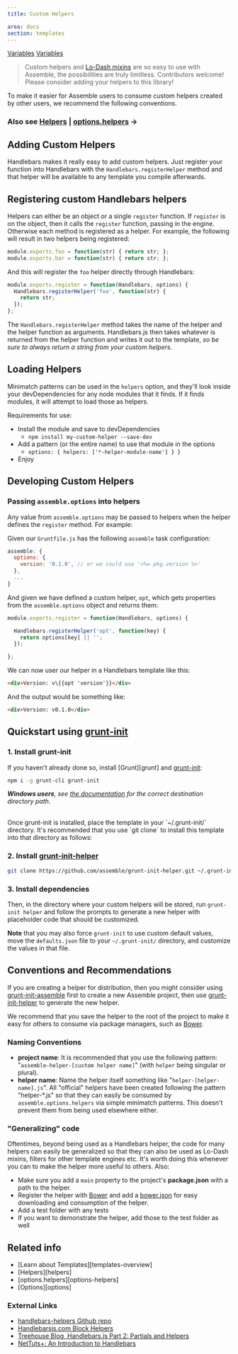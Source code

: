 ```yaml
---
title: Custom Helpers

area: docs
section: templates
---
```


[Variables](Built-in-Variables.md)
[Variables](Bilt-in-Variables.md)

> Custom helpers and [Lo-Dash mixins](./External-Libraries.md) are so easy to use with Assemble, the possibilities are truly limitless. Contributors welcome! Please consider adding your helpers to this library!

To make it easier for Assemble users to consume custom helpers created by other users, we recommend the following conventions.

### Also see [Helpers](./Helpers.md) | [options.helpers](./options-helpers.md) →

## Adding Custom Helpers

Handlebars makes it really easy to add custom helpers. Just register your function into Handlebars with the `Handlebars.registerHelper` method and that helper will be available to any template you compile afterwards.

## Registering custom Handlebars helpers

Helpers can either be an object or a single `register` function. If `register` is on the object, then it calls the `register` function, passing in the engine. Otherwise each method is registered as a helper. For example, the following will result in two helpers being registered:

```js
module.exports.foo = function(str) { return str; };
module.exports.bar = function(str) { return str; };
```

And this will register the `foo` helper directly through Handlebars:

```js
module.exports.register = function(Handlebars, options) {
  Handlebars.registerHelper('foo', function(str) {
    return str;
  });
};
```

The `Handlebars.registerHelper` method takes the name of the helper and the helper function as arguments. Handlebars.js then takes whatever is returned from the helper function and writes it out to the template, _so be sure to always return a string from your custom helpers_.

## Loading Helpers

Minimatch patterns can be used in the `helpers` option, and they'll look inside your devDependencies for any node modules that it finds. If it finds modules, it will attempt to load those as helpers.

Requirements for use:

 - Install the module and save to devDependencies
   - `npm install my-custom-helper --save-dev`
 - Add a pattern (or the entire name) to use that module in the options
   - `options: { helpers: ['*-helper-module-name'] } }`
 - Enjoy


## Developing Custom Helpers

### Passing `assemble.options` into helpers

Any value from `assemble.options` may be passed to helpers when the helper defines the `register` method. For example:

Given our `Gruntfile.js` has the following `assemble` task configuration:

```js
assemble: {
  options: {
    version: '0.1.0', // or we could use '<%= pkg.version %>'
  },
  ...
}
```

And given we have defined a custom helper, `opt`, which gets properties from the `assemble.options` object and returns them:

```js
module.exports.register = function(Handlebars, options) {

  Handlebars.registerHelper('opt', function(key) {
    return options[key] || '';
  });

};
```

We can now user our helper in a Handlebars template like this:

``` html
<div>Version: v\{{opt 'version'}}</div>
```

And the output would be something like:

``` html
<div>Version: v0.1.0</div>
```


## Quickstart using [grunt-init](https://github.com/gruntjs/grunt-init)

### 1. Install grunt-init
If you haven't already done so, install [Grunt][grunt] and [grunt-init][]:

``` bash
npm i -g grunt-cli grunt-init
```
_**Windows users**, see [the documentation][grunt-init] for the correct destination directory path_.

<br>
Once grunt-init is installed, place the template in your `~/.grunt-init/` directory. It's recommended that you use `git clone` to install this template into that directory as follows:


### 2. Install [grunt-init-helper](https://github.com/assemble/grunt-init-helper)

``` bash
git clone https://github.com/assemble/grunt-init-helper.git ~/.grunt-init/helper
```

### 3. Install dependencies

Then, in the directory where your custom helpers will be stored, run `grunt-init helper` and follow the prompts to generate a new helper with placeholder code that should be customized.

**Note** that you may also force `grunt-init` to use custom default values, move the `defaults.json` file to your `~/.grunt-init/` directory, and customize the values in that file.


## Conventions and Recommendations
If you are creating a helper for distribution, then you might consider using [grunt-init-assemble](https://github.com/assemble/grunt-init-assemble) first to create a new Assemble project, then use [grunt-init-helper](https://github.com/assemble/grunt-init-helper) to generate the new helper.

We recommend that you save the helper to the root of the project to make it easy for others to consume via package managers, such as [Bower](https://github.com/bower/bower).

### Naming Conventions
* **project name**: It is recommended that you use the following pattern: "`assemble-helper-[custom helper name]`" (with `helper` being singular or plural).
* **helper name**: Name the helper itself something like "`helper-[helper-name].js`". All "official" helpers have been created following the pattern "helper-*.js" so that they can easily be consumed by `assemble.options.helpers` via simple minimatch patterns. This doesn't prevent them from being used elsewhere either.

### "Generalizing" code
Oftentimes, beyond being used as a Handlebars helper, the code for many helpers can easily be generalized so that they can also be used as Lo-Dash mixins, filters for other template engines etc. It's worth doing this whenever you can to make the helper more useful to others. Also:

* Make sure you add a `main` property to the project's **package.json** with a path to the helper.
* Register the helper with [Bower](https://github.com/bower/bower) and add a [bower.json](https://github.com/bower/bower#defining-a-package) for easy downloading and consumption of the helper.
* Add a test folder with any tests
* If you want to demonstrate the helper, add those to the test folder as well


## Related info

* [Learn about Templates][templates-overview]
* [Helpers][helpers]
* [options.helpers][options-helpers]
* [Options][options]


### External Links

* [handlebars-helpers Github repo][handlebars-helpers]
* [Handlebarsjs.com Block Helpers](http://handlebarsjs.com/block_helpers.html "Block Helpers")
* [Treehouse Blog, Handlebars.js Part 2: Partials and Helpers](http://blog.teamtreehouse.com/handlebars-js-part-2-partials-and-helpers)
* [NetTuts+: An Introduction to Handlebars](http://net.tutsplus.com/tutorials/javascript-ajax/introduction-to-handlebars/)

[handlebars-helpers]: http://github.com/assemble/handlebars-helpers "Extensive collection of Handlebars helpers"
[grunt-init]: http:/gruntjs.com